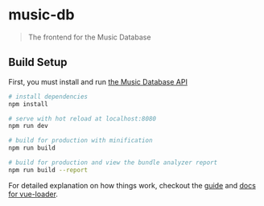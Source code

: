 # music-db

> The frontend for the Music Database

## Build Setup

First, you must install and run [the Music Database API](https://github.com/wladyband/music-db-api-1)

``` bash
# install dependencies
npm install

# serve with hot reload at localhost:8080
npm run dev

# build for production with minification
npm run build

# build for production and view the bundle analyzer report
npm run build --report
```

For detailed explanation on how things work, checkout the [guide](http://vuejs-templates.github.io/webpack/) and [docs for vue-loader](http://vuejs.github.io/vue-loader).
